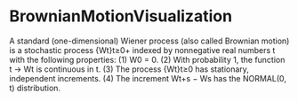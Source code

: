 # BrownianMotionVisualization

A standard (one-dimensional) Wiener process (also called Brownian motion) is
a stochastic process {Wt}t≥0+ indexed by nonnegative real numbers t with the following
properties:
(1) W0 = 0.
(2) With probability 1, the function t → Wt is continuous in t.
(3) The process {Wt}t≥0 has stationary, independent increments.
(4) The increment Wt+s − Ws has the NORMAL(0, t) distribution.
